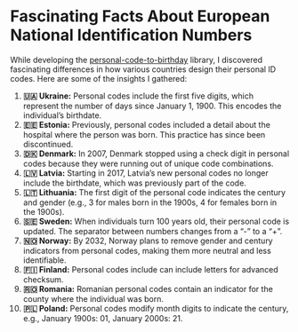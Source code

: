 # Fascinating Facts About European National Identification Numbers

While developing the [personal-code-to-birthday](https://rematocorp.github.io/personal-code-to-birthday/) library, I discovered fascinating differences in how various countries design their personal ID codes. Here are some of the insights I gathered:

1. **🇺🇦 Ukraine:** Personal codes include the first five digits, which represent the number of days since January 1, 1900. This encodes the individual’s birthdate.
2. **🇪🇪 Estonia:** Previously, personal codes included a detail about the hospital where the person was born. This practice has since been discontinued.
3. **🇩🇰 Denmark:** In 2007, Denmark stopped using a check digit in personal codes because they were running out of unique code combinations.
4. **🇱🇻 Latvia:** Starting in 2017, Latvia’s new personal codes no longer include the birthdate, which was previously part of the code.
5. **🇱🇹 Lithuania:** The first digit of the personal code indicates the century and gender (e.g., 3 for males born in the 1900s, 4 for females born in the 1900s).
6. **🇸🇪 Sweden:** When individuals turn 100 years old, their personal code is updated. The separator between numbers changes from a “-” to a “+”.
7. **🇳🇴 Norway:** By 2032, Norway plans to remove gender and century indicators from personal codes, making them more neutral and less identifiable.
8. **🇫🇮 Finland:** Personal codes include can include letters for advanced checksum.
9. **🇷🇴 Romania:** Romanian personal codes contain an indicator for the county where the individual was born.
10. **🇵🇱 Poland:** Personal codes modify month digits to indicate the century, e.g., January 1900s: 01, January 2000s: 21.

